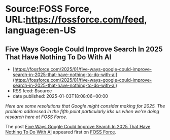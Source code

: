 # Source:FOSS Force, URL:https://fossforce.com/feed, language:en-US

## Five Ways Google Could Improve Search In 2025 That Have Nothing To Do With AI
 - [https://fossforce.com/2025/01/five-ways-google-could-improve-search-in-2025-that-have-nothing-to-do-with-ai](https://fossforce.com/2025/01/five-ways-google-could-improve-search-in-2025-that-have-nothing-to-do-with-ai)
 - RSS feed: $source
 - date published: 2025-01-03T18:08:06+00:00

<p><em>Here are some resolutions that Google might consider making for 2025. The problem addressed in the fifth point particularly irks us when we're doing research here at FOSS Force.</em></p>
<p>The post <a href="https://fossforce.com/2025/01/five-ways-google-could-improve-search-in-2025-that-have-nothing-to-do-with-ai/">Five Ways Google Could Improve Search In 2025 That Have Nothing To Do With AI</a> appeared first on <a href="https://fossforce.com">FOSS Force</a>.</p>

